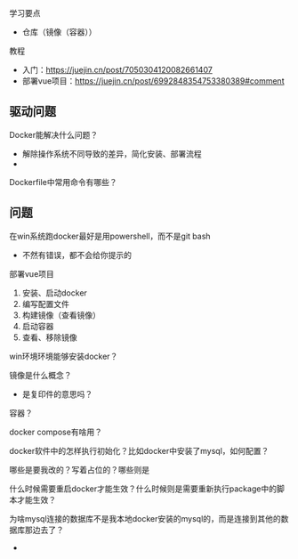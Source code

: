 

学习要点

- 仓库（镜像（容器））

教程

- 入门：https://juejin.cn/post/7050304120082661407
- 部署vue项目：https://juejin.cn/post/6992848354753380389#comment



## 驱动问题

Docker能解决什么问题？

- 解除操作系统不同导致的差异，简化安装、部署流程
- 

Dockerfile中常用命令有哪些？





## 问题

在win系统跑docker最好是用powershell，而不是git bash

- 不然有错误，都不会给你提示的

部署vue项目

1. 安装、启动docker
2. 编写配置文件
3. 构建镜像（查看镜像）
4. 启动容器
5. 查看、移除镜像

win环境环境能够安装docker？

镜像是什么概念？

- 是复印件的意思吗？

容器？

docker compose有啥用？

docker软件中的怎样执行初始化？比如docker中安装了mysql，如何配置？

哪些是要我改的？写着占位的？哪些则是

什么时候需要重启docker才能生效？什么时候则是需要重新执行package中的脚本才能生效？





为啥mysql连接的数据库不是我本地docker安装的mysql的，而是连接到其他的数据库那边去了？

- 
